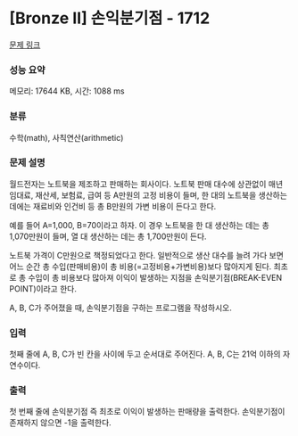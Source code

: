 # [Bronze II] 손익분기점 - 1712 

[문제 링크](https://www.acmicpc.net/problem/1712) 

### 성능 요약

메모리: 17644 KB, 시간: 1088 ms

### 분류

수학(math), 사칙연산(arithmetic)

### 문제 설명

<p>월드전자는 노트북을 제조하고 판매하는 회사이다. 노트북 판매 대수에 상관없이 매년 임대료, 재산세, 보험료, 급여 등 A만원의 고정 비용이 들며, 한 대의 노트북을 생산하는 데에는 재료비와 인건비 등 총 B만원의 가변 비용이 든다고 한다.</p>

<p>예를 들어 A=1,000, B=70이라고 하자. 이 경우 노트북을 한 대 생산하는 데는 총 1,070만원이 들며, 열 대 생산하는 데는 총 1,700만원이 든다.</p>

<p>노트북 가격이 C만원으로 책정되었다고 한다. 일반적으로 생산 대수를 늘려 가다 보면 어느 순간 총 수입(판매비용)이 총 비용(=고정비용+가변비용)보다 많아지게 된다. 최초로 총 수입이 총 비용보다 많아져 이익이 발생하는 지점을 손익분기점(BREAK-EVEN POINT)이라고 한다.</p>

<p>A, B, C가 주어졌을 때, 손익분기점을 구하는 프로그램을 작성하시오.</p>

### 입력 

 <p>첫째 줄에 A, B, C가 빈 칸을 사이에 두고 순서대로 주어진다. A, B, C는 21억 이하의 자연수이다.</p>

### 출력 

 <p>첫 번째 줄에 손익분기점 즉 최초로 이익이 발생하는 판매량을 출력한다. 손익분기점이 존재하지 않으면 -1을 출력한다.</p>

